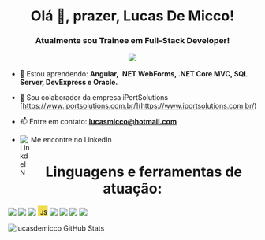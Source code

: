 <h1 align="center">Olá 👋, prazer, Lucas De Micco!</h1>
<h3 align="center">Atualmente sou Trainee em Full-Stack Developer!</h3>
<p align="center"><img src=https://www.fabiosilvalima.net/wp-content/uploads/2017/04/fabiosilvalima-sairfazendo.gif width="250"></p>

- 🌱 Estou aprendendo: **Angular, .NET WebForms, .NET Core MVC, SQL Server, DevExpress e Oracle.**

- 🤝 Sou colaborador da empresa iPortSolutions [https://www.iportsolutions.com.br/](https://www.iportsolutions.com.br/)

- 📫 Entre em contato: **lucasmicco@hotmail.com** 
- Me encontre no LinkedIn <a target="_blank" href="https://www.linkedin.com/in/lucas-de-micco-a40b23208/">
  <img align="left" alt="LinkdeIN" width="22px" src="https://image.flaticon.com/icons/png/512/174/174857.png" />
</a>


<h1 align="center">Linguagens e ferramentas de atuação: </h1>
<code><img height="20" src="https://upload.wikimedia.org/wikipedia/commons/thumb/e/ee/.NET_Core_Logo.svg/1024px-.NET_Core_Logo.svg.png"></code>
<code><img height="20" src="https://iconape.com/wp-content/files/sh/51404/svg/c--4.svg"></code>
<code><img height="20" src="https://cdn.worldvectorlogo.com/logos/angular-icon.svg"></code>
<code><img height="20" src="https://raw.githubusercontent.com/github/explore/80688e429a7d4ef2fca1e82350fe8e3517d3494d/topics/javascript/javascript.png"></code>
<code><img height="20" src="https://icon-library.com/images/html5-icon/html5-icon-13.jpg"></code>
<code><img height="20" src="https://www.iconninja.com/files/64/358/407/css3-icon.svg"></code>
<code><img height="20" src="https://img.icons8.com/color/480/microsoft-sql-server.png"></code>
<code><img height="20" src="https://uxwing.com/wp-content/themes/uxwing/download/10-brands-and-social-media/oracle.png"></code>

![lucasdemicco GitHub Stats](https://github-readme-stats.vercel.app/api?username=lucasdemicco&show_icons=true)



